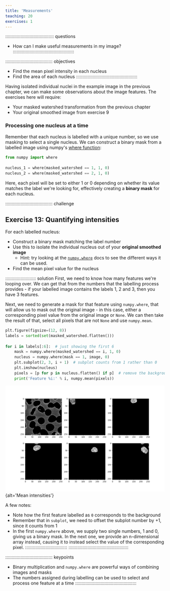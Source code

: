 ```yaml
---
title: 'Measurements'
teaching: 20
exercises: 1
---
```


:::::::::::::::::::::::::::::::::::::: questions 
- How can I make useful measurements in my image?
::::::::::::::::::::::::::::::::::::::::::::::::

::::::::::::::::::::::::::::::::::::: objectives
- Find the mean pixel intensity in each nucleus
- Find the area of each nucleus
::::::::::::::::::::::::::::::::::::::::::::::::

Having isolated individual nuclei in the example image in the previous chapter, we
can make some observations about the image features. The exercises here will
require:

- Your masked watershed transformation from the previous chapter
- Your original smoothed image from exercise 9

### Processing one nucleus at a time

Remember that each nucleus is labelled with a unique number, so we use masking to
select a single nucleus. We can construct a binary mask from a labelled image
using numpy's [where function](https://numpy.org/doc/stable/reference/generated/numpy.where.html):

```python
from numpy import where

nucleus_1 = where(masked_watershed == 1, 1, 0)
nucleus_2 = where(masked_watershed == 2, 1, 0)
```

Here, each pixel will be set to either 1 or 0 depending on whether its value
matches the label we're looking for, effectively creating a **binary mask**
for each nucleus.

::::::::::::::::::::::::::::::::::::: challenge 
## Exercise 13: Quantifying intensities

For each labelled nucleus:

- Construct a binary mask matching the label number
- Use this to isolate the individual nucleus out of your **original smoothed image**
  - Hint: try looking at the [`numpy.where`](https://numpy.org/doc/stable/reference/generated/numpy.where.html)
    docs to see the different ways it can be used.
- Find the mean pixel value for the nucleus

:::::::::::::::::::::::: solution
First, we need to know how many features we're looping over. We can get that from the
numbers that the labelling process provides - if your labelled image contains the
labels 1, 2 and 3, then you have 3 features.

Next, we need to generate a mask for that feature using `numpy.where`, that will
allow us to mask out the original image - in this case, either a corresponding
pixel value from the original image or `None`. We can then take the result of that,
select all pixels that are not `None` and use `numpy.mean`.

```python
plt.figure(figsize=(12, 8))
labels = sorted(set(masked_watershed.flatten()))

for i in labels[:6]:  # just showing the first 6
    mask = numpy.where(masked_watershed == i, 1, 0)
    nucleus = numpy.where(mask == 1, image, 0)
    plt.subplot(2, 3, i + 1)  # subplot counts from 1 rather than 0
    plt.imshow(nucleus)
    pixels = [p for p in nucleus.flatten() if p]  # remove the background pixels
    print('Feature %i:' % i, numpy.mean(pixels))
```

![](fig/4_1_mean_intensities.png){alt='Mean intensities'}

A few notes:

- Note how the first feature labelled as `0` corresponds to the background
- Remember that in `subplot`, we need to offset the subplot number by +1, since it counts from 1
- In the first `numpy.where` above, we supply two single numbers, 1 and 0, giving us a binary mask.
  In the next one, we provide an n-dimensional array instead, causing it to instead select the
  value of the corresponding pixel.
:::::::::::::::::::::::::::::::::
:::::::::::::::::::::::::::::::::::::::::::::::

::::::::::::::::::::::::::::::::::::: keypoints 
- Binary multiplication and `numpy.where` are powerful ways of combining images and masks
- The numbers assigned during labelling can be used to select and process one feature at a time
::::::::::::::::::::::::::::::::::::::::::::::::
